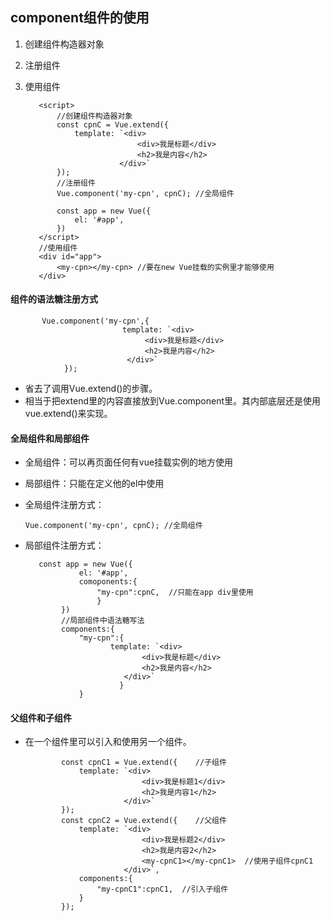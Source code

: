 ## component组件的使用
  1. 创建组件构造器对象
  2. 注册组件
  3. 使用组件

			<script>
				//创建组件构造器对象
			    const cpnC = Vue.extend({
			        template: `<div>
			                      <div>我是标题</div>
			                      <h2>我是内容</h2>
			                  </div>`
			    });
				//注册组件
			    Vue.component('my-cpn', cpnC); //全局组件

			    const app = new Vue({
			        el: '#app',
			    })
			</script>
			//使用组件
			<div id="app">
			    <my-cpn></my-cpn> //要在new Vue挂载的实例里才能够使用
			</div>

#### 组件的语法糖注册方式
           Vue.component('my-cpn',{
			                 template: `<div>
			                      <div>我是标题</div>
			                      <h2>我是内容</h2>
			                  </div>`
				});
  - 省去了调用Vue.extend()的步骤。
  - 相当于把extend里的内容直接放到Vue.component里。其内部底层还是使用vue.extend()来实现。
#### 全局组件和局部组件
  - 全局组件：可以再页面任何有vue挂载实例的地方使用
  - 局部组件：只能在定义他的el中使用
  - 全局组件注册方式：
     				
        Vue.component('my-cpn', cpnC); //全局组件
  - 局部组件注册方式：
  
           const app = new Vue({
			        el: '#app',
					comoponents:{
						"my-cpn":cpnC,  //只能在app div里使用
						}
			    })
				//局部组件中语法糖写法
				components:{
					"my-cpn":{
			               template: `<div>
			                      <div>我是标题</div>
			                      <h2>我是内容</h2>
			                  </div>`
				             }
					}
         		
#### 父组件和子组件
  - 在一个组件里可以引入和使用另一个组件。

			    const cpnC1 = Vue.extend({    //子组件
			        template: `<div>
			                      <div>我是标题1</div>
			                      <h2>我是内容1</h2>
			                  </div>`
			    });
				const cpnC2 = Vue.extend({    //父组件
			        template: `<div>
			                      <div>我是标题2</div>
			                      <h2>我是内容2</h2>
								  <my-cpnC1></my-cpnC1>  //使用子组件cpnC1
			                  </div>`,
					components:{
						"my-cpnC1":cpnC1,  //引入子组件
					}
			    });
 
